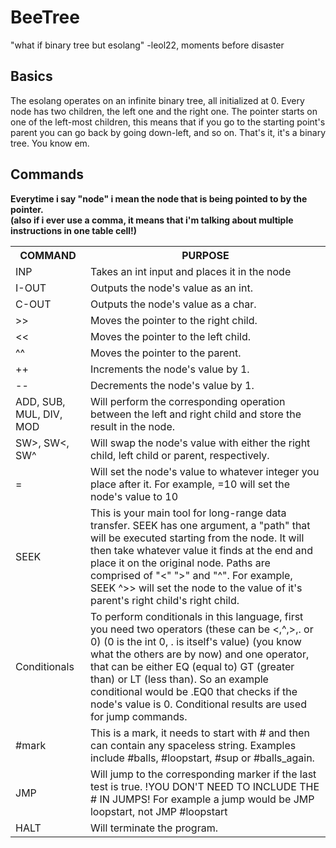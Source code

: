 <h1>BeeTree</h1>
"what if binary tree but esolang"
-leol22, moments before disaster

<h2>Basics</h2>
The esolang operates on an infinite binary tree, all initialized at 0. Every node has two children, the left one and the right one. The pointer starts on one of the left-most children, this means that if you go to the starting point's parent you can go back by going down-left, and so on.
That's it, it's a binary tree. You know em.

<h2>Commands</h2>
<b>Everytime i say "node" i mean the node that is being pointed to by the pointer.</b><br>
<b>(also if i ever use a comma, it means that i'm talking about multiple instructions in one table cell!)</b>
<table>
  <tr>
    <th>COMMAND</th>
    <th>PURPOSE</th>
  </tr>
  <tr>
    <td>INP</td>
    <td>Takes an int input and places it in the node</td>
  </tr>
  <tr>
    <td>I-OUT</td>
    <td>Outputs the node's value as an int.</td>
  </tr>
    <tr>
    <td>C-OUT</td>
    <td>Outputs the node's value as a char.</td>
  </tr>
    <tr>
    <td>>></td>
    <td>Moves the pointer to the right child.</td>
  </tr>
      <tr>
    <td><<</td>
    <td>Moves the pointer to the left child.</td>
  </tr>
  <tr>
    <td>^^</td>
    <td>Moves the pointer to the parent.</td>
  </tr>
  <tr>
    <td>++</td>
    <td>Increments the node's value by 1.</td>
  </tr>
      <tr>
    <td>--</td>
    <td>Decrements the node's value by 1.</td>
  </tr>
  <tr>
    <td>ADD, SUB, MUL, DIV, MOD</td>
    <td>Will perform the corresponding operation between the left and right child and store the result in the node.</td>
  </tr>
    <tr>
    <td>SW>, SW<, SW^</td>
    <td>Will swap the node's value with either the right child, left child or parent, respectively.</td>
  </tr>
    <tr>
    <td>=</td>
    <td>Will set the node's value to whatever integer you place after it. For example, =10 will set the node's value to 10</td>
  </tr>
    <tr>
    <td>SEEK</td>
    <td>This is your main tool for long-range data transfer. SEEK has one argument, a "path" that will be executed starting from the node. It will then take whatever value it finds at the end and place it on the original node. Paths are comprised of "<" ">" and "^". For example, SEEK ^>> will set the node to the value of it's parent's right child's right child.</td>
  </tr>
    <tr>
    <td>Conditionals</td>
    <td>To perform conditionals in this language, first you need two operators (these can be <,^,>,. or 0) (0 is the int 0, . is itself's value) (you know what the others are by now) and one operator, that can be either EQ (equal to) GT (greater than) or LT (less than). So an example conditional would be .EQ0 that checks if the node's value is 0. Conditional results are used for jump commands.</td>
  </tr>
      <tr>
    <td>#mark</td>
    <td>This is a mark, it needs to start with # and then can contain any spaceless string. Examples include #balls, #loopstart, #sup or #balls_again.</td>
  </tr>
    <tr>
    <td>JMP</td>
    <td>Will jump to the corresponding marker if the last test is true. !YOU DON'T NEED TO INCLUDE THE # IN JUMPS! For example a jump would be JMP loopstart, not JMP #loopstart</td>
  </tr>
        <tr>
    <td>HALT</td>
    <td>Will terminate the program.</td>
  </tr>
</table>
